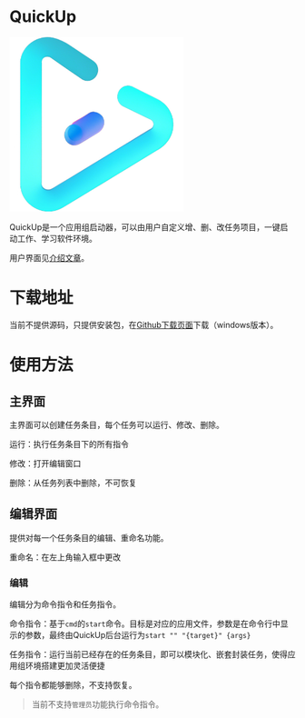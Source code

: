 # QuickUp

<img src="../../img/QuickUplogo.png" style="zoom:30%;" />

QuickUp是一个应用组启动器，可以由用户自定义增、删、改任务项目，一键启动工作、学习软件环境。

用户界面见[介绍文章](https://blog.csdn.net/tinga_kilin/article/details/145587091)。

# 下载地址

当前不提供源码，只提供安装包，在[Github下载页面](https://github.com/Smart-Space/QuickUp/releases/)下载（windows版本）。

# 使用方法

## 主界面

主界面可以创建任务条目，每个任务可以运行、修改、删除。

运行：执行任务条目下的所有指令

修改：打开编辑窗口

删除：从任务列表中删除，不可恢复

## 编辑界面

提供对每一个任务条目的编辑、重命名功能。

重命名：在左上角输入框中更改

### 编辑

编辑分为命令指令和任务指令。

命令指令：基于`cmd`的`start`命令。目标是对应的应用文件，参数是在命令行中显示的参数，最终由QuickUp后台运行为`start "" "{target}" {args}`

任务指令：运行当前已经存在的任务条目，即可以模块化、嵌套封装任务，使得应用组环境搭建更加灵活便捷

每个指令都能够删除，不支持恢复。

> 当前不支持`管理员`功能执行命令指令。